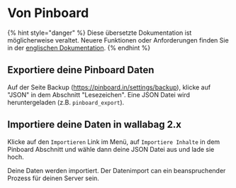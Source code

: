 # Von Pinboard

{% hint style="danger" %}
Diese übersetzte Dokumentation ist möglicherweise veraltet. Neuere Funktionen oder Anforderungen finden Sie in der [englischen Dokumentation](https://doc.wallabag.org/en/).
{% endhint %}

## Exportiere deine Pinboard Daten

Auf der Seite Backup
([<https://pinboard.in/settings/backup>](https://pinboard.in/settings/backup)),
klicke auf "JSON" in dem Abschnitt "Lesezeichen". Eine JSON Datei wird
heruntergeladen (z.B. `pinboard_export`).

## Importiere deine Daten in wallabag 2.x

Klicke auf den `Importieren` Link im Menü, auf `Importiere Inhalte` in
dem Pinboard Abschnitt und wähle dann deine JSON Datei aus und lade sie
hoch.

Deine Daten werden importiert. Der Datenimport can ein beanspruchender
Prozess für deinen Server sein.
